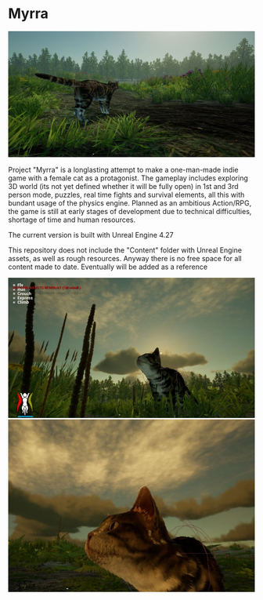 # Myrra
 
![screenshot](https://github.com/Alakuloinen/Myrra/blob/main/myrra1.jpg)

Project "Myrra" is a longlasting attempt to make a one-man-made indie game with a female cat as a protagonist. 
The gameplay includes exploring 3D world (its not yet defined whether it will be fully open) in 1st and 3rd person mode,
puzzles, real time fights and survival elements, all this with bundant usage of the physics engine. 
Planned as an ambitious Action/RPG, the game is still at early stages of development due to technical difficulties, shortage of time and human resources.

The current version is built with Unreal Engine 4.27

This repository does not include the "Content" folder with Unreal Engine assets, as well as rough resources. Anyway there is no free space for all content made to date.
Eventually will be added as a reference

![screenshot](https://github.com/Alakuloinen/Myrra/blob/main/myrra2.jpg)
![screenshot](https://github.com/Alakuloinen/Myrra/blob/main/myrra3.jpg)
